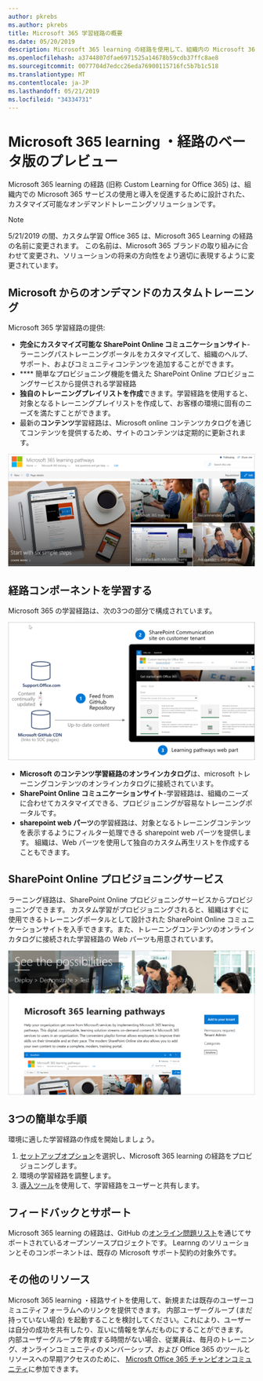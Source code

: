 ```yaml
---
author: pkrebs
ms.author: pkrebs
title: Microsoft 365 学習経路の概要
ms.date: 05/20/2019
description: Microsoft 365 learning の経路を使用して、組織内の Microsoft 365 サービスの使用を促進する方法について説明します。 ラーニング経路には、カスタム SharePoint Online web パーツと、Microsoft 365 テナントに簡単にプロビジョニングできる最新の SharePoint Online コミュニケーショントレーニングサイトが含まれています。
ms.openlocfilehash: a3744807dfae6971525a14678b59cdb37ffc8ae8
ms.sourcegitcommit: 0077704d7edcc26eda76900115716fc5b7b1c518
ms.translationtype: MT
ms.contentlocale: ja-JP
ms.lasthandoff: 05/21/2019
ms.locfileid: "34334731"
---
```

# <a name="microsoft-365-learning-pathways-beta-preview"></a>Microsoft 365 learning ・経路のベータ版のプレビュー
Microsoft 365 learning の経路 (旧称 Custom Learning for Office 365) は、組織内での Microsoft 365 サービスの使用と導入を促進するために設計された、カスタマイズ可能なオンデマンドトレーニングソリューションです。  

> [!NOTE]
> 5/21/2019 の間、カスタム学習 Office 365 は、Microsoft 365 Learning の経路の名前に変更されます。 この名前は、Microsoft 365 ブランドの取り組みに合わせて変更され、ソリューションの将来の方向性をより適切に表現するように変更されています。   

## <a name="on-demand-custom-training-from-microsoft"></a>Microsoft からのオンデマンドのカスタムトレーニング

Microsoft 365 学習経路の提供:

- **完全にカスタマイズ可能な SharePoint Online コミュニケーションサイト**-ラーニングパストレーニングポータルをカスタマイズして、組織のヘルプ、サポート、およびコミュニティコンテンツを追加することができます。
- **** 簡単なプロビジョニング機能を備えた SharePoint Online プロビジョニングサービスから提供される学習経路
- **独自のトレーニングプレイリストを作成**できます。学習経路を使用すると、対象となるトレーニングプレイリストを作成して、お客様の環境に固有のニーズを満たすことができます。
- 最新の**コンテンツ**学習経路は、Microsoft online コンテンツカタログを通じてコンテンツを提供するため、サイトのコンテンツは定期的に更新されます。

![cg-introducing](media/cg-introducing.png)

## <a name="learning-pathways-components"></a>経路コンポーネントを学習する
Microsoft 365 の学習経路は、次の3つの部分で構成されています。 

![cg-howitworks](media/cg-howitworks.png)

- **Microsoft のコンテンツ学習経路のオンラインカタログ**は、microsoft トレーニングコンテンツのオンラインカタログに接続されています。
- **SharePoint Online コミュニケーションサイト**-学習経路は、組織のニーズに合わせてカスタマイズできる、プロビジョニングが容易なトレーニングポータルです。
- **sharepoint web パーツ**の学習経路は、対象となるトレーニングコンテンツを表示するようにフィルター処理できる sharepoint web パーツを提供します。 組織は、Web パーツを使用して独自のカスタム再生リストを作成することもできます。

## <a name="sharepoint-online-provisioning-service"></a>SharePoint Online プロビジョニングサービス 
ラーニング経路は、SharePoint Online プロビジョニングサービスからプロビジョニングできます。 カスタム学習がプロビジョニングされると、組織はすぐに使用できるトレーニングポータルとして設計された SharePoint Online コミュニケーションサイトを入手できます。また、トレーニングコンテンツのオンラインカタログに接続された学習経路の Web パーツも用意されています。 

![cg-provision](media/cg-provision.png)

## <a name="3-easy-steps"></a>3つの簡単な手順
環境に適した学習経路の作成を開始しましょう。
1. [セットアップオプション](custom_setupoptions.md)を選択し、Microsoft 365 learning の経路をプロビジョニングします。  
2. 環境の学習経路を調整します。
3. [導入ツール](driveadoption.md)を使用して、学習経路をユーザーと共有します。

## <a name="feedback-and-support"></a>フィードバックとサポート

Microsoft 365 learning の経路は、GitHub の[オンライン問題リスト](https://aka.ms/CustomLearningHelp)を通じてサポートされているオープンソースプロジェクトです。 Learnng のソリューションとそのコンポーネントは、既存の Microsoft サポート契約の対象外です。  

## <a name="additional-resources"></a>その他のリソース
Microsoft 365 learning ・経路サイトを使用して、新規または既存のユーザーコミュニティフォーラムへのリンクを提供できます。 内部ユーザーグループ (まだ持っていない場合) を起動することを検討してください。これにより、ユーザーは自分の成功を共有したり、互いに情報を学んだものにすることができます。  内部ユーザーグループを育成する時間がない場合、従業員は、毎月のトレーニング、オンラインコミュニティのメンバーシップ、および Office 365 のツールとリソースへの早期アクセスのために、 [Microsft Office 365 チャンピオンコミュニティ](https://aka.ms/O365Champions)に参加できます。